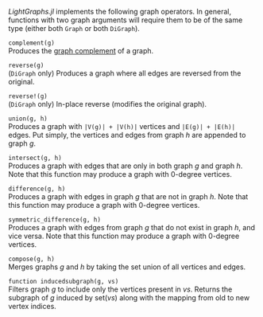 *LightGraphs.jl* implements the following graph operators. In general, functions with two graph arguments will require them to be of the same type (either both `Graph` or both `DiGraph`).

`complement(g)`  
Produces the [graph complement](https://en.wikipedia.org/wiki/Complement_graph) of a graph.

`reverse(g)`  
(`DiGraph` only) Produces a graph where all edges are reversed from the original.

`reverse!(g)`  
(`DiGraph` only) In-place reverse (modifies the original graph).

`union(g, h)`  
Produces a graph with `|V(g)| + |V(h)|` vertices and `|E(g)| + |E(h)|` edges. Put simply, the vertices and edges from graph *h* are appended to graph *g*.

`intersect(g, h)`  
Produces a graph with edges that are only in both graph *g* and graph *h*. Note that this function may produce a graph with 0-degree vertices.

`difference(g, h)`  
Produces a graph with edges in graph *g* that are not in graph *h*. Note that this function may produce a graph with 0-degree vertices.

`symmetric_difference(g, h)`  
Produces a graph with edges from graph *g* that do not exist in graph *h*, and vice versa. Note that this function may produce a graph with 0-degree vertices.

`compose(g, h)`  
Merges graphs *g* and *h* by taking the set union of all vertices and edges.

`function inducedsubgraph(g, vs)`  
Filters graph *g* to include only the vertices present in *vs*. Returns the subgraph of *g* induced by set(*vs*) along with the mapping from old to new vertex indices.

